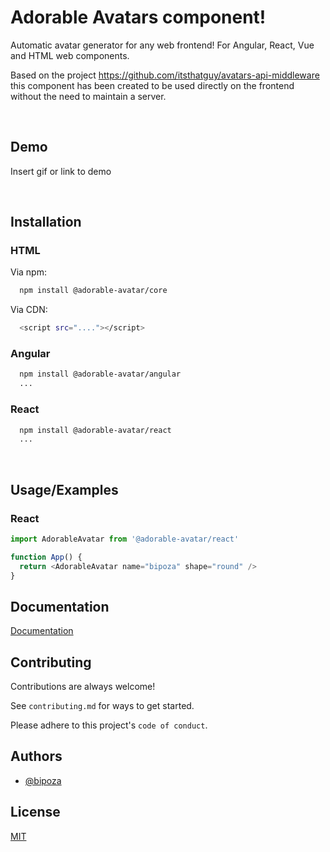 
# Adorable Avatars component!

Automatic avatar generator for any web frontend! For Angular, React, Vue and HTML web components.


Based on the project https://github.com/itsthatguy/avatars-api-middleware this component has been created to be used directly on the frontend without the need to maintain a server.

<br>

## Demo

Insert gif or link to demo

<br>

## Installation

### HTML

Via npm:
```bash
  npm install @adorable-avatar/core
```

Via CDN:
```bash
  <script src="...."></script>
```

### Angular

```bash
  npm install @adorable-avatar/angular
  ...
```

### React

```bash
  npm install @adorable-avatar/react
  ...
```

<br>

## Usage/Examples

### React
```javascript
import AdorableAvatar from '@adorable-avatar/react'

function App() {
  return <AdorableAvatar name="bipoza" shape="round" />
}
```

  
## Documentation

[Documentation](https://linktodocumentation)

  
## Contributing

Contributions are always welcome!

See `contributing.md` for ways to get started.

Please adhere to this project's `code of conduct`.

  
## Authors

- [@bipoza](https://www.github.com/bipoza)

  
## License

[MIT](https://choosealicense.com/licenses/mit/)

  